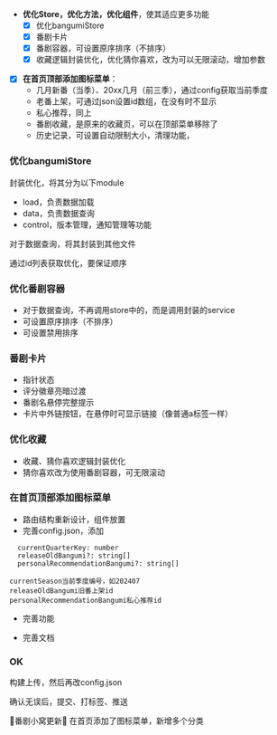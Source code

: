 - **优化Store，优化方法，优化组件**，使其适应更多功能
	- [x] 优化bangumiStore
	- [x] 番剧卡片
	- [x] 番剧容器，可设置原序排序（不排序）
	- [x]  收藏逻辑封装优化，优化猜你喜欢，改为可以无限滚动，增加参数
- [x] **在首页顶部添加图标菜单**：
	- 几月新番（当季）、20xx几月（前三季），通过config获取当前季度
	- 老番上架，可通过json设置id数组，在没有时不显示
	- 私心推荐，同上
	- 番剧收藏，是原来的收藏页，可以在顶部菜单移除了
	- 历史记录，可设置自动限制大小，清理功能，


### 优化bangumiStore
封装优化，将其分为以下module
- load，负责数据加载
- data，负责数据查询
- control，版本管理，通知管理等功能

对于数据查询，将其封装到其他文件

通过id列表获取优化，要保证顺序

### 优化番剧容器
- 对于数据查询，不再调用store中的，而是调用封装的service
- 可设置原序排序（不排序）
- 可设置禁用排序

### 番剧卡片
- 指针状态
- 评分徽章亮暗过渡
- 番剧名悬停完整提示
- 卡片中外链按钮，在悬停时可显示链接（像普通a标签一样）

### 优化收藏
- 收藏、猜你喜欢逻辑封装优化
- 猜你喜欢改为使用番剧容器，可无限滚动


### 在首页顶部添加图标菜单
- 路由结构重新设计，组件放置
- 完善config.json，添加
```
  currentQuarterKey: number
  releaseOldBangumi?: string[]
  personalRecommendationBangumi?: string[]

currentSeason当前季度编号，如202407
releaseOldBangumi旧番上架id
personalRecommendationBangumi私心推荐id
```
- 完善功能

- 完善文档

### OK
构建上传，然后再改config.json

确认无误后，提交、打标签、推送

🎉番剧小窝更新🎉
在首页添加了图标菜单，新增多个分类